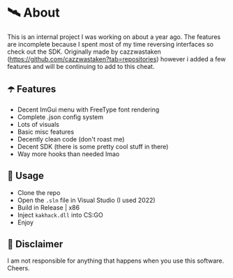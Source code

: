 ﻿# 🛰 About
This is an internal project I was working on about a year ago. The features are incomplete because I spent most of my time reversing interfaces so check out the SDK.
Originally made by cazzwastaken (https://github.com/cazzwastaken?tab=repositories) however i added a few features and will be continuing to add to this cheat.
## ☂️ Features
- Decent ImGui menu with FreeType font rendering
- Complete .json config system
- Lots of visuals
- Basic misc features
- Decently clean code (don't roast me)
- Decent SDK (there is some pretty cool stuff in there)
- Way more hooks than needed lmao

## 🌌 Usage
- Clone the repo
- Open the `.sln` file in Visual Studio (I used 2022)
- Build in Release | x86
- Inject `kakhack.dll` into CS:GO
- Enjoy

## 🗿 Disclaimer
I am not responsible for anything that happens when you use this software. Cheers.
